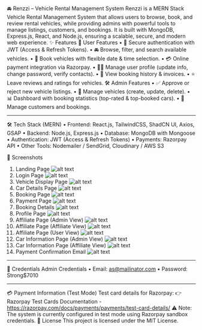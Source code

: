 🚘 Renzzi – Vehicle Rental Management System
Renzzi is a MERN Stack Vehicle Rental Management System that allows users to browse, book, and review rental vehicles, while providing admins with powerful tools to manage listings, customers, and bookings.
It is built with MongoDB, Express.js, React, and Node.js, ensuring a scalable, secure, and modern web experience.
✨ Features
👤 User Features
•	🔑 Secure authentication with JWT (Access & Refresh Tokens).
•	🚘 Browse, filter, and search available vehicles.
•	📅 Book vehicles with flexible date & time selection.
•	💳 Online payment integration via Razorpay.
•	👨‍💻 Manage user profile (update info, change password, verify contacts).
•	📜 View booking history & invoices.
•	⭐ Leave reviews and ratings for vehicles.
🛠️ Admin Features
•	✅ Approve or reject new vehicle listings.
•	🚗 Manage vehicles (create, update, delete).
•	📊 Dashboard with booking statistics (top-rated & top-booked cars).
•	👥 Manage customers and bookings.
________________________________________
🛠️ Tech Stack (MERN)
•	Frontend: React.js, TailwindCSS, ShadCN UI, Axios, GSAP
•	Backend: Node.js, Express.js
•	Database: MongoDB with Mongoose
•	Authentication: JWT (Access & Refresh Tokens)
•	Payments: Razorpay API
•	Other Tools: Nodemailer / SendGrid, Cloudinary / AWS S3


📸 Screenshots
1.	Landing Page
 ![alt text](<public/ReadMe images/image.png>)
2.	Login Page
 ![alt text](<public/ReadMe images/image-1.png>)
3.	Vehicle Display Page
 ![alt text](<public/ReadMe images/image-2.png>)
4.	Car Details Page
 ![alt text](<public/ReadMe images/image-3.png>)
5.	Booking Page
 ![alt text](<public/ReadMe images/image-4.png>)
6.	Payment Page
 ![alt text](<public/ReadMe images/image-5.png>)
7.	Booking Details
 ![alt text](<public/ReadMe images/image-6.png>)
8.	Profile Page
 ![alt text](<public/ReadMe images/image-7.png>)
9.	Affiliate Page (Admin View)
 ![alt text](<public/ReadMe images/image-8.png>)
10.	Affiliate Page (Affiliate View)
 ![alt text](<public/ReadMe images/image-9.png>)
11.	Affiliate Page (User View)
 ![alt text](<public/ReadMe images/image-10.png>)
12.	Car Information Page (Admin View)
 ![alt text](<public/ReadMe images/image-11.png>)
13.	Car Information Page (Affiliate View)
 ![alt text](<public/ReadMe images/image-12.png>)
14.	Payment Confirmation Email
 ![alt text](<public/ReadMe images/image-13.png>)
 ________________________________________
🔑 Credentials
Admin Credentials
•	Email: as@mailinator.com
•	Password: Strong$7010
________________________________________
💳 Payment Information (Test Mode)
Test card details for Razorpay:
👉 Razorpay Test Cards Documentation - https://razorpay.com/docs/payments/payments/test-card-details/
⚠️ Note: The system is currently configured in test mode using Razorpay sandbox credentials.
📝 License
This project is licensed under the MIT License.


